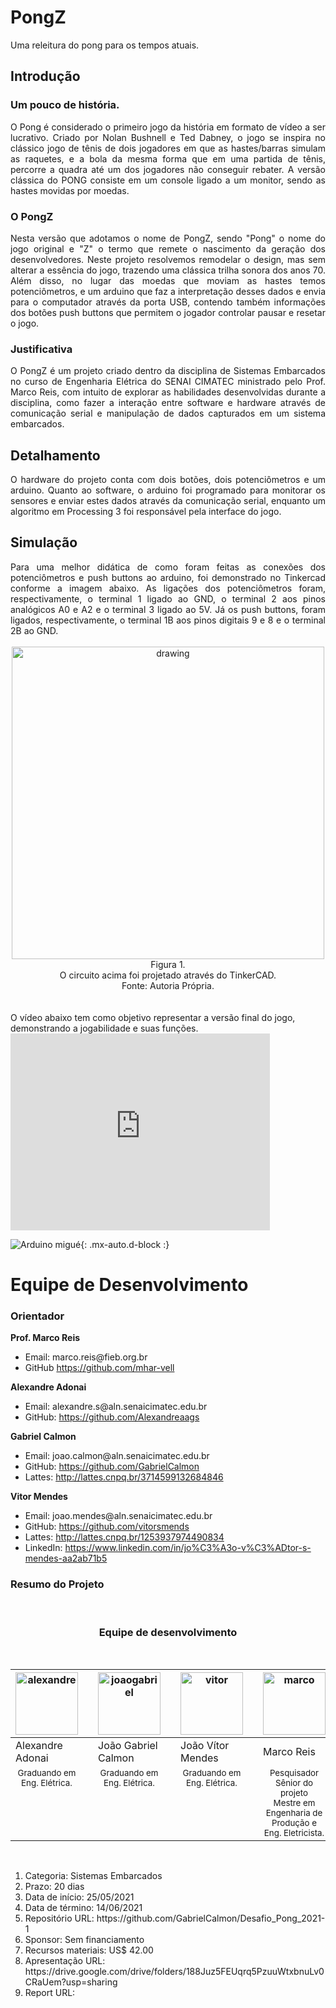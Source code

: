 # PongZ
Uma releitura do pong para os tempos atuais.

## Introdução
### Um pouco de história.
<div style="text-align: justify"> 
O Pong é considerado o primeiro jogo da história em formato de vídeo a ser lucrativo. Criado por  Nolan Bushnell e Ted Dabney, o jogo se inspira no clássico jogo de tênis de dois jogadores em que as hastes/barras simulam as raquetes, e a bola da mesma forma que em uma partida de tênis, percorre a quadra até um dos jogadores não conseguir rebater. A versão clássica do PONG consiste em um console ligado a um monitor, sendo as hastes movidas por moedas.
</div>

### O PongZ
<div style="text-align: justify"> 
Nesta versão que adotamos o nome de PongZ, sendo "Pong" o nome do jogo original e "Z" o termo que remete o nascimento da geração dos desenvolvedores. Neste projeto resolvemos remodelar o design, mas sem alterar a essência do jogo, trazendo uma clássica trilha sonora dos anos 70. Além disso, no lugar das moedas que moviam as hastes temos potenciômetros, e um arduino que faz a interpretação desses dados e envia para o computador através da porta USB, contendo também informações dos botões push buttons que permitem o jogador controlar pausar e resetar o jogo.
</div>

### Justificativa
<div style="text-align: justify"> 
O PongZ é um projeto criado dentro da disciplina de Sistemas Embarcados no curso de Engenharia Elétrica do SENAI CIMATEC ministrado pelo Prof. Marco Reis, com intuito de explorar as habilidades desenvolvidas durante a disciplina, como fazer a interação entre software e hardware através de comunicação serial e manipulação de dados capturados em um sistema embarcados.
</div>

## Detalhamento
<div style="text-align: justify"> 
O hardware do projeto conta com dois botões, dois potenciômetros e um arduino. Quanto ao software, o arduino foi programado para monitorar os sensores e enviar estes dados através da comunicação serial, enquanto um algoritmo em Processing 3 foi responsável pela interface do jogo.
</div>

## Simulação
<div style="text-align: justify"> 
Para uma melhor didática de como foram feitas as conexões dos potenciômetros e push buttons ao arduino, foi demonstrado no Tinkercad conforme a imagem abaixo. As ligações dos potenciômetros foram, respectivamente, o terminal 1 ligado ao GND, o terminal 2 aos pinos analógicos A0 e A2 e o terminal 3 ligado ao 5V. Já os push buttons, foram ligados, respectivamente, o terminal 1B aos pinos digitais 9 e 8 e o terminal 2B ao GND.
</div>

<br/>

<div style="text-align: center"> 
<img src="https://i.imgur.com/3AbOHrB.png[/img]" alt="drawing" width="500"/>
</div>

<div style="text-align: center"> 
Figura 1. <br/>
O circuito acima foi projetado através do TinkerCAD.<br/>
Fonte: Autoria Própria.</div>
<br/>
<br/>
O vídeo abaixo tem como objetivo representar a versão final do jogo, demonstrando a jogabilidade e suas funções.

<div class="embed-responsive embed-responsive-16by9">

<iframe width="415" height="315" src="https://www.youtube.com/embed/Yl8Gpslcpxw" title="YouTube video player" frameborder="0" allow="accelerometer; autoplay; clipboard-write; encrypted-media; gyroscope; picture-in-picture" allowfullscreen></iframe>

</div>

<!-- <img src="/assets/img/arduino_circuito.png" alt="drawing" width="320"/> -->
![Arduino migué](/assets/img/arduino_circuito.png){: .mx-auto.d-block :}

<div style="text-align: left"> 
<h1 id="equipe-de-desenvolvimento">Equipe de Desenvolvimento</h1>
<h3 id="-orientador-"><strong>Orientador</strong></h3>
<p><strong>Prof. Marco Reis</strong></p>
<ul>
<li>Email: marco.reis@fieb.org.br</li>
<li>GitHub <a href="https://github.com/mhar-vell">https://github.com/mhar-vell</a></li>
</ul>
<p><strong>Alexandre Adonai</strong></p>
<ul>
<li>Email: alexandre.s@aln.senaicimatec.edu.br</li>
<li>GitHub: <a href="https://github.com/Alexandreaags">https://github.com/Alexandreaags</a></li>
</ul>
<p><strong>Gabriel Calmon</strong></p>
<ul>
<li>Email: joao.calmon@aln.senaicimatec.edu.br</li>
<li>GitHub: <a href="https://github.com/GabrielCalmon">https://github.com/GabrielCalmon</a></li>
<li>Lattes: <a href="http://lattes.cnpq.br/3714599132684846">http://lattes.cnpq.br/3714599132684846</a></li>
</ul>
<p><strong>Vitor Mendes</strong></p>
<ul>
<li>Email: joao.mendes@aln.senaicimatec.edu.br</li>
<li>GitHub: <a href="https://github.com/vitorsmends">https://github.com/vitorsmends</a></li>
<li>Lattes: <a href="http://lattes.cnpq.br/1253937974490834">http://lattes.cnpq.br/1253937974490834</a></li>
<li>LinkedIn: <a href="https://www.linkedin.com/in/jo%C3%A3o-v%C3%ADtor-s-mendes-aa2ab71b5">https://www.linkedin.com/in/jo%C3%A3o-v%C3%ADtor-s-mendes-aa2ab71b5</a></li>
</ul>
<h3 id="resumo-do-projeto">Resumo do Projeto</h3>

<br>
<!--equipe-->

<center><h3 class="post-title">Equipe de desenvolvimento</h3><br/></center>
<div class="row">
  <div class=" col-xl-auto offset-xl-0 col-lg-4 offset-lg-0">
    <table class="table-borderless highlight">
      <thead>
        <tr>
          <th><center><img src="https://i.imgur.com/3ttQNPA.png[/img]" width="100" alt="alexandre" class="img-fluid rounded-circle" /></center></th>
          <th></th>
          <th><center><img src="https://i.imgur.com/U2jY6Uf.png[/img]" width="100" alt="joaogabriel" class="img-fluid rounded-circle"/></center></th>
          <th></th>
          <th><center><img src="https://i.imgur.com/zk8ti6l.png[/img]" width="100" alt="vitor" class="img-fluid rounded-circle"/></center></th>
          <th></th>
           <th><center><img src="" width="100" alt="marco" class="img-fluid rounded-circle"/></center></th>
        </tr>
      </thead>
      <tbody>
        <tr class="font-weight-bolder" style="text-align: center margin-top: 0">
         <td width="25.00%">Alexandre Adonai</td>
          <td></td>
          <td width="25.00%">João Gabriel Calmon</td>
          <td></td>
          <td width="25.00%">João Vítor Mendes</td>
          <td></td>
          <td width="25.00%">Marco Reis</td>
        </tr>
        <tr style="text-align: center" >
          <td style="vertical-align: top"><small>Graduando em Eng. Elétrica.</small></td>
          <td></td>
          <td style="vertical-align: top"><small>Graduando em Eng. Elétrica.</small></td>
          <td></td>
          <td style="vertical-align: top"><small>Graduando em Eng. Elétrica.</small></td>
          <td></td>
          <td style="vertical-align: top"><small>Pesquisador Sênior do projeto <br>Mestre em Engenharia de Produção e Eng. Eletricista.</small></td>
        </tr>
      </tbody>
    </table>
  </div>
</div>

<br>

<ol>
<li>Categoria: Sistemas Embarcados</li>
<li>Prazo: 20 dias</li>
<li>Data de início: 25/05/2021</li>
<li>Data de término: 14/06/2021</li>
<li>Repositório URL: https://github.com/GabrielCalmon/Desafio_Pong_2021-1</li>
<li>Sponsor: Sem financiamento </li>
<li>Recursos materiais: US$ 42.00</li>
<li>Apresentação URL: https://drive.google.com/drive/folders/188Juz5FEUqrq5PzuuWtxbnuLv0CRaUem?usp=sharing</li>
<li>Report URL:</li>
</ol>

</div>